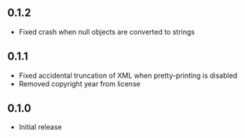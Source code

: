 ## 0.1.2 ##

* Fixed crash when null objects are converted to strings

## 0.1.1 ##

* Fixed accidental truncation of XML when pretty-printing is disabled
* Removed copyright year from license

## 0.1.0 ##

* Initial release